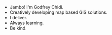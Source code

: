 - Jambo! I'm Godfrey Chidi. 
- Creatively developing map based GIS solutions.
- I deliver. 
- Always learning. 
- Be kind.

<!---
Cheppar/Cheppar is a ✨ special ✨ repository because its `README.md` (this file) appears on your GitHub profile.
You can click the Preview link to take a look at your changes.
--->
